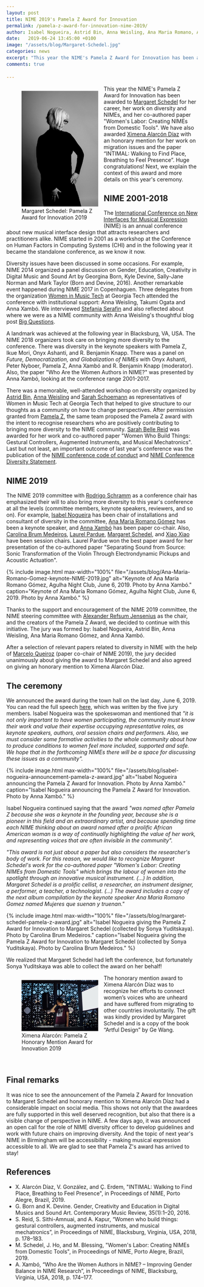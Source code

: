 ```yaml
---
layout: post
title: NIME 2019's Pamela Z Award for Innovation
permalink: /pamela-z-award-for-innovation-nime-2019/
author: Isabel Nogueira, Astrid Bin, Anna Weisling, Ana Maria Romano, Anna Xambó
date:   2019-06-24 13:45:00 +0100
image: "/assets/blog/Margaret-Schedel.jpg"
categories: news
excerpt: "This year the NIME's Pamela Z Award for Innovation has been awarded to Margaret Schedel for her career, her work on diversity and NIMEs, and her co-authored paper 'Women's Labor: Creating NIMEs from Domestic Tools'. We have also awarded Ximena Alarcón Díaz with an honorary mention for her work on migration issues and the paper 'INTIMAL: Walking to Find Place, Breathing to Feel Presence'. Huge congratulations! Next, we explain the context of this award and more details on this year's ceremony."
comments: true

---
```



<figure style="float:left;margin-right:15px;max-width:40%">
   <img src="/assets/blog/Margaret-Schedel.jpg"
      alt="Margaret Schedel: Pamela Z Award for Innovation 2019"/>
   <figcaption>Margaret Schedel: Pamela Z Award for Innovation 2019</figcaption>
</figure>

This year the NIME's Pamela Z Award for Innovation has been awarded to [Margaret Schedel](http://www.schedel.net/) for her career, her work on diversity and NIMEs, and her co-authored paper "Women's Labor: Creating NIMEs from Domestic Tools". We have also awarded [Ximena Alarcón Díaz](http://ximenaalarcon.net/) with an honorary mention for her work on migration issues and the paper “INTIMAL: Walking to Find Place, Breathing to Feel Presence”. Huge congratulations! Next, we explain the context of this award and more details on this year's ceremony.  


## NIME 2001-2018

The [International Conference on New Interfaces for Musical Expression](http://www.nime.org/) (NIME) is an annual conference about new musical interface design that attracts researchers and practitioners alike. NIME started in 2001 as a workshop at the Conference on Human Factors in Computing Systems (CHI) and in the following year it became the standalone conference, as we know it now.  

Diversity issues have been discussed in some occasions. For example, NIME 2014 organized a panel discussion on Gender, Education, Creativity in Digital Music and Sound Art by Georgina Born, Kyle Devine, Sally-Jane Norman and Mark Taylor (Born and Devine, 2016). Another remarkable event happened during NIME 2017 in Copenhaguen. Three delegates from the organization [Women in Music Tech](https://womeninmusictech.gatech.edu/) at Georgia Tech attended the conference with institutional support: Anna Weisling, Takumi Ogata and Anna Xambó. We interviewed [Stefania Serafin](https://womeninmusictech.gatech.edu/2017/11/an-interview-with-stefania-serafin/) and also reflected about where we were as a NIME community with Anna Weisling's thoughtful blog post [Big Questions](https://womeninmusictech.gatech.edu/2017/11/big-questions/).

A landmark was achieved at the following year in Blacksburg, VA, USA. The NIME 2018 organizers took care on bringing more diversity to the conference. There was diversity in the keynote speakers with Pamela Z, Ikue Mori, Onyx Ashanti, and R. Benjamin Knapp. There was a panel on *Future, Democratization, and Globalization of NIMEs* with Onyx Ashanti,
Peter Nyboer, Pamela Z, Anna Xambó and R. Benjamin Knapp (moderator). Also, the paper "Who Are the Women Authors in NIME?" was presented by Anna Xambó, looking at the conference range 2001-2017.

There was a memorable, well-attended workshop on diversity organized by [Astrid Bin](https://www.astridbin.com/), [Anna Weisling](http://www.aweisling.com/) and [Sarah Schoemann](https://www.sarahschoemann.com/) as representatives of Women in Music Tech at Georgia Tech that helped to give structure to our thoughts as a community on how to change perspectives. After permission granted from [Pamela Z](http://www.pamelaz.com/), the same team proposed the Pamela Z award with the intent to recognise researchers who are positively contributing to bringing more diversity to the NIME community. [Sarah Belle Reid](https://www.sarahbellereid.com/) was awarded for her work and co-authored paper "Women Who Build Things: Gestural Controllers, Augmented Instruments, and Musical Mechatronics". Last but not least, an important outcome of last year's conference was the publication of the [NIME conference code of conduct](http://www.nime.org/code-of-conduct/) and [NIME Conference Diversity Statement](http://www.nime.org/diversity/).

## NIME 2019

The NIME 2019 committee with [Rodrigo Schramm](http://professor.ufrgs.br/rschramm) as a conference chair has emphasized their will to also bring more diversity to this year's conference at all the levels (committee members, keynote speakers, reviewers, and so on). For example, [Isabel Nogueira](https://soundcloud.com/isabel-porto-nogueira) has been chair of installations and consultant of diversity in the committee, [Ana Maria Romano Gómez](https://www.audiblewomen.com/?listing=ana-maria-romano-gomez) has been a keynote speaker, and [Anna Xambó](http://annaxambo.me) has been paper co-chair. Also, [Carolina Brum Medeiros](http://www.carolinabrum.com/?page_id=1069), [Laurel Pardue](http://eecs.qmul.ac.uk/profiles/parduelaurel.html), [Margaret Schedel](http://www.schedel.net/), and [Xiao Xiao](https://www.media.mit.edu/people/x_x/overview/) have been session chairs. Laurel Pardue won the best paper award for her presentation of the co-authored paper "Separating Sound from Source: Sonic Transformation of the Violin Through
Electrondynamic Pickups and Acoustic Actuation".  

{% include image.html
max-width="100%" file="/assets/blog/Ana-Maria-Romano-Gomez-keynote-NIME-2019.jpg" alt="Keynote of Ana María Romano Gómez, Agulha Night Club, June 6, 2019. Photo by Anna Xambó." caption="Keynote of Ana María Romano Gómez, Agulha Night Club, June 6, 2019. Photo by Anna Xambó." %}

Thanks to the support and encouragement of the NIME 2019 committee, the NIME steering committee with [Alexander Refsum Jensenius](http://www.arj.no/) as the chair, and the creators of the Pamela Z Award, we decided to continue with this initiative. The jury was formed by: Isabel Nogueira, Astrid Bin, Anna Weisling, Ana Maria Romano Gómez, and Anna Xambó.

After a selection of relevant papers related to diversity in NIME with the help of [Marcelo Queiroz](https://www.ime.usp.br/~mqz/) (paper co-chair of NIME 2019), the jury decided unanimously about giving the award to Margaret Schedel and also agreed on giving an honorary mention to Ximena Alarcón Díaz.

## The ceremony

We announced the award during the town hall on the last day, June 6, 2019. You can read the full speech [here](/assets/downloads/Pamela-Z-Award-for-Innovation-NIME-2019.pdf), which was written by the five jury members. Isabel Nogueira was the spokeswoman and mentioned that *"it is not only important to have women participating, the community must know their work and value their expertise occupying representative roles, as keynote speakers, authors, oral session chairs and performers. Also, we must consider some formative activities to the whole community about how to produce conditions to women feel more included, supported and safe. We hope that in the forthcoming NIMEs there will be a space for discussing these issues as a community".*

{% include image.html
max-width="100%" file="/assets/blog/isabel-nogueira-announcement-pamela-z-award.jpg" alt="Isabel Nogueira announcing the Pamela Z Award for Innovation. Photo by Anna Xambó." caption="Isabel Nogueira announcing the Pamela Z Award for Innovation. Photo by Anna Xambó." %}

Isabel Nogueira continued saying that the award *"was named after Pamela Z because she was a keynote in the founding year, because she is a pioneer in this field and an extraordinary artist, and because spending time each NIME thinking about an award named after a prolific African American woman is a way of continually highlighting the value of her work, and representing voices that are often invisible in the community".*


*"This award is not just about a paper but also considers the researcher's body of work.
For this reason, we would like to recognize Margaret Schedel's work for the co-authored paper "Women's Labor: Creating NIMEs from Domestic Tools" which brings the labour of women into the spotlight through an innovative musical instrument. (...) In addition, Margaret Schedel is a prolific cellist, a researcher, an instrument designer, a performer, a teacher, a technologist. (...) The award includes a copy of the next album compilation by the keynote speaker Ana Maria Romano Gomez named Mujeres que suenan y truenan."*

{% include image.html
max-width="100%" file="/assets/blog/margaret-schedel-pamela-z-award.jpg" alt="Isabel Nogueira giving the Pamela Z Award for Innovation to Margaret Schedel (collected by Sonya Yuditskaya). Photo by Carolina Brum Medeiros." caption="Isabel Nogueira giving the Pamela Z Award for Innovation to Margaret Schedel (collected by Sonya Yuditskaya). Photo by Carolina Brum Medeiros." %}

We realized that Margaret Schedel had left the conference, but fortunately Sonya Yuditskaya was able to collect the award on her behalf!

<figure style="float:left;margin-right:15px;max-width:40%">
   <img src="/assets/blog/Ximena-Alarcon.jpg"
      alt="Ximena Alarcón: Pamela Z Honorary Mention Award for Innovation 2019"/>
   <figcaption>Ximena Alarcón: Pamela Z Honorary Mention Award for Innovation 2019</figcaption>
</figure>

The honorary mention award to Ximena Alarcón Díaz was to recognize her efforts to connect women’s voices who are unheard and have suffered from migrating to other countries involuntarily. The gift was kindly provided by Margaret Schedel and is a copy of the book “Artful Design” by Ge Wang.



<br /><br /><br /><br />

## Final remarks

It was nice to see the announcement of the Pamela Z Award for Innovation to Margaret Schedel and honorary mention to Ximena Alarcón Díaz had a considerable impact on social media. This shows not only that the awardees are fully supported in this well deserved recognition, but also that there is a visible change of perspective in NIME. A few days ago, it was announced an open call for the role of NIME diversity officer to develop guidelines and work with future chairs on improving diversity. And the topic of next year's NIME in Birmingham will be accessibility - making musical expression accessible to all. We are glad to see that Pamela Z's award has arrived to stay!


## References

* X. Alarcón Díaz, V. González, and Ç. Erdem, "INTIMAL: Walking to Find Place, Breathing to Feel Presence", in Proceedings of NIME, Porto Alegre, Brazil, 2019.
* G. Born and K. Devine. Gender, Creativity and Education in Digital Musics and Sound Art. Contemporary Music Review, 35(1):1–20, 2016.
* S. Reid, S. Sithi-Amnuai, and A. Kapur, “Women who build things: gestural controllers, augmented instruments, and musical mechatronics”, in Proceedings of NIME, Blacksburg, Virginia, USA, 2018, p. 178–183.
* M. Schedel, J. Ho, and M. Blessing, "Women's Labor: Creating NIMEs from Domestic Tools", in Proceedings of NIME, Porto Alegre, Brazil, 2019.
* A. Xambó, “Who Are the Women Authors in NIME? – Improving Gender Balance in NIME Research”, in Proceedings of NIME, Blacksburg, Virginia, USA, 2018, p. 174–177.
